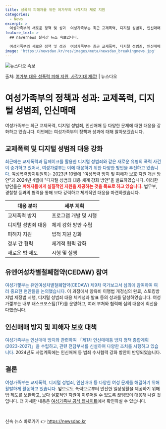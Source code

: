 ```yaml
---
title: 성폭력 피해자를 위한 여가부의 사각지대 제로 지원
categories:
  - News
excerpt: >
  여성가족부의 새로운 정책 및 성과  여성가족부는 최근 교제폭력, 디지털 성범죄, 인신매매 등 새로운 유형의 …
feature_text: >
  ## navernews 실시간 뉴스 속보입니다.

  여성가족부의 새로운 정책 및 성과  여성가족부는 최근 교제폭력, 디지털 성범죄, 인신매매 등 새로운 유형의 …
image: 'https://newsdao.kr/res/images/meta/newsdao_breakingnews.jpg'
---
```


![뉴스다오 속보](https://newsdao.kr/res/images/meta/newsdao_breakingnews.jpg)

<p>출처: <a href="https://newsdao.kr/3997" rel="dofollow">여가부 대응 성폭력 피해 지원, 사각지대 제로!</a> | 뉴스다오</p>

<h1>여성가족부의 정책과 성과: 교제폭력, 디지털 성범죄, 인신매매</h1>

<p data-ke-size="size16">여성가족부는 최근 교제폭력, 디지털 성범죄, 인신매매 등 다양한 문제에 대한 대응을 강화하고 있습니다. 이번에는 여성가족부의 정책과 성과에 대해 알아보겠습니다.</p>

<h2>교제폭력 및 디지털 성범죄 대응 강화</h2>

<p><span style="color: #1a5490;">최근에는 교제폭력과 딥페이크를 활용한 디지털 성범죄와 같은 새로운 유형의 폭력 사건이 증가하고 있어서, 여성가졡부는 이에 대응하기 위한 다양한 방안을 추진하고 있습니다.</span> 여성폭력방지위원회는 2023년 10월에 "여성폭력 방지 및 피해자 보호·지원 개선 방안"과 2024년 4월에 "디지털 성범죄 대응 체계 강화 방안"을 발표하였습니다. 이러한 방안들은 <b><span style="color: #ee2323;">피해자들에게 실질적인 지원을 제공하는 것을 목표로 하고 있습니다.</span></b> 법무부, 경찰청 등과의 협력을 통해 보다 강력하고 체계적인 대응을 마련하였습니다.</p>

<table>
	<thead>
		<tr>
			<th>대응 분야</th>
			<th>세부 계획</th>
		</tr>
	</thead>
	<tbody>
		<tr>
			<td>교제폭력 방지</td>
			<td>프로그램 개발 및 시행</td>
		</tr>
		<tr>
			<td>디지털 성범죄 대응</td>
			<td>체계 강화 방안 수립</td>
		</tr>
		<tr>
			<td>피해자 지원</td>
			<td>법적 지원 강화</td>
		</tr>
		<tr>
			<td>정부 간 협력</td>
			<td>체계적 협력 강화</td>
		</tr>
		<tr>
			<td>새로운 법·제도</td>
			<td>시행 및 실행</td>
		</tr>
	</tbody>
</table>

<h2>유엔여성차별철폐협약(CEDAW) 참여</h2>

<p><span style="color: #1a5490;">여성가졡부는 유엔여성차별철폐협약(CEDAW) 제9차 국가보고서 심의에 참여하여 여러 중요한 현안들을 논의했습니다.</span> 이 과정에서 양육비 이행법 개정심의 완료, 스토킹방지법 제정법 시행, 디지털 성범죄 대응 체계성과 발표 등의 성과를 달성하였습니다. 여성가졡부는 내부 태스크포스팀(TF)를 운영하고, 여러 부처와 협력해 심의 대응에 최선을 다했습니다.</p>

<h2>인신매매 방지 및 피해자 보호 대책</h2>

<p><span style="color: #1a5490;">여성가족부는 인신매매 방지와 관련하여 「제1차 인신매매등 방지 정책 종합계획(2023-2027)」을 수립하고, 관련 전담부서를 신설하여 다양한 조치를 시행하고 있습니다.</span> 2024년도 사업계획에는 인신매매 등 범죄 수사협력 강화 방안이 반영되었습니다.</p>

<h2>결론</h2>

<p><span style="color: #1a5490;">여성가족부는 교제폭력, 디지털 성범죄, 인신매매 등 다양한 여성 문제를 해결하기 위해 활발하게 활동하고 있습니다.</span> 앞으로도 폭력으로부터 안전한 일상생활을 제공하기 위해 법·제도를 보완하고, 보다 실효적인 지원이 이루어질 수 있도록 끊임없이 대응해 나갈 것입니다. 더 자세한 내용은 <a href="https://newsdao.kr/3997">여성가족부 공식 웹사이트</a>에서 확인하실 수 있습니다.</p>

<p data-ke-size="size16">&nbsp;</p> 

신속 뉴스 바로가기 👉 <a href="https://newsdao.kr" rel="dofollow">https://newsdao.kr</a>


